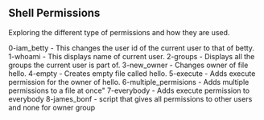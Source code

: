 ## Shell Permissions
Exploring the different type of permissions and how they are used.


0-iam_betty - This changes the user id of the current user to that of betty.
1-whoami - This displays name of current user.
2-groups - Displays all the groups the current user is part of.
3-new_owner - Changes owner of file hello.
4-empty - Creates empty file called hello.
5-execute - Adds execute permission for the owner of hello.
6-multiple_permisions - Adds multiple permissions to a file at once"
7-everybody - Adds execute permission to everybody
8-james_bonf - script that gives all permissions to other users and none for owner group

